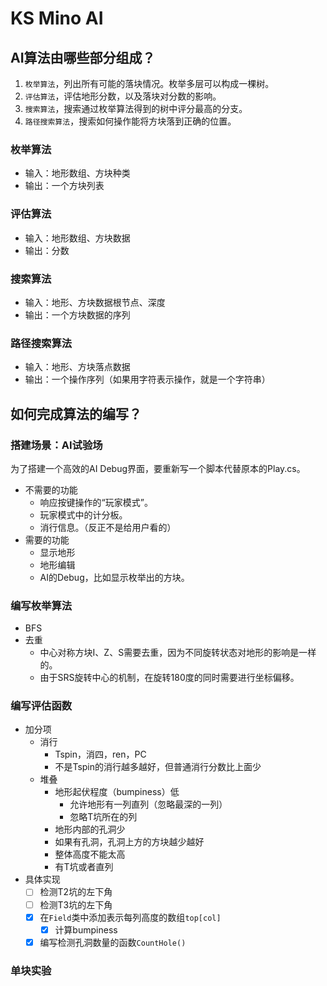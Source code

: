 # KS Mino AI
## AI算法由哪些部分组成？
1. `枚举算法`，列出所有可能的落块情况。枚举多层可以构成一棵树。
2. `评估算法`，评估地形分数，以及落块对分数的影响。
3. `搜索算法`，搜索通过枚举算法得到的树中评分最高的分支。
4. `路径搜索算法`，搜索如何操作能将方块落到正确的位置。

### 枚举算法
- 输入：地形数组、方块种类
- 输出：一个方块列表

### 评估算法
- 输入：地形数组、方块数据
- 输出：分数

### 搜索算法
- 输入：地形、方块数据根节点、深度
- 输出：一个方块数据的序列

### 路径搜索算法
- 输入：地形、方块落点数据
- 输出：一个操作序列（如果用字符表示操作，就是一个字符串）

## 如何完成算法的编写？
### 搭建场景：AI试验场
为了搭建一个高效的AI Debug界面，要重新写一个脚本代替原本的Play.cs。
- 不需要的功能
  - 响应按键操作的“玩家模式”。
  - 玩家模式中的计分板。
  - 消行信息。（反正不是给用户看的）
- 需要的功能
  - 显示地形
  - 地形编辑
  - AI的Debug，比如显示枚举出的方块。

### 编写枚举算法
- BFS
- 去重
  - 中心对称方块I、Z、S需要去重，因为不同旋转状态对地形的影响是一样的。
  - 由于SRS旋转中心的机制，在旋转180度的同时需要进行坐标偏移。

### 编写评估函数
- 加分项
  - 消行
    - Tspin，消四，ren，PC
    - 不是Tspin的消行越多越好，但普通消行分数比上面少
  - 堆叠
    - 地形起伏程度（bumpiness）低
      - 允许地形有一列直列（忽略最深的一列）
      - 忽略T坑所在的列
    - 地形内部的孔洞少
    - 如果有孔洞，孔洞上方的方块越少越好
    - 整体高度不能太高
    - 有T坑或者直列
- 具体实现
  - [ ] 检测T2坑的左下角
  - [ ] 检测T3坑的左下角
  - [x] 在`Field`类中添加表示每列高度的数组`top[col]`
    - [x] 计算bumpiness
  - [x] 编写检测孔洞数量的函数`CountHole()`
### 单块实验

